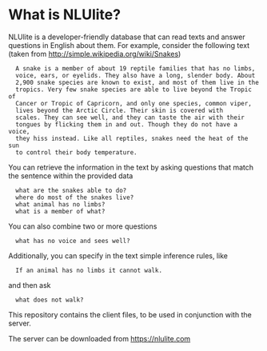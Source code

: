 # What is NLUlite?


NLUlite is a developer-friendly database that can read texts and
answer questions in English about them. For example, consider the
following text (taken from http://simple.wikipedia.org/wiki/Snakes)

```
  A snake is a member of about 19 reptile families that has no limbs,
  voice, ears, or eyelids. They also have a long, slender body. About
  2,900 snake species are known to exist, and most of them live in the
  tropics. Very few snake species are able to live beyond the Tropic of
  Cancer or Tropic of Capricorn, and only one species, common viper,
  lives beyond the Arctic Circle. Their skin is covered with
  scales. They can see well, and they can taste the air with their
  tongues by flicking them in and out. Though they do not have a voice,
  they hiss instead. Like all reptiles, snakes need the heat of the sun
  to control their body temperature.
```

You can retrieve the information in the text by asking questions that
match the sentence within the provided data 

```
  what are the snakes able to do?
  where do most of the snakes live?
  what animal has no limbs?
  what is a member of what?
```

You can also combine two or more questions

```
  what has no voice and sees well?
```

Additionally, you can specify in the text simple inference rules,
like 

```
  If an animal has no limbs it cannot walk.
```

and then ask

```
  what does not walk?
```

This repository contains the client files, to be used in conjunction
with the server. 

The server can be downloaded from 
https://nlulite.com
